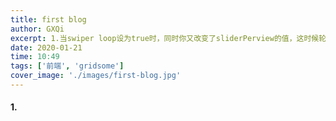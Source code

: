 ```yaml
---
title: first blog
author: GXQi
excerpt: 1.当swiper loop设为true时，同时你又改变了sliderPerview的值，这时候轮播，按prev按钮到第一个时，会出现空白页；解决办法：sliderPerview设置为auto,loopSliders设置你想要同时显示的slide个数...
date: 2020-01-21
time: 10:49
tags: ['前端', 'gridsome']
cover_image: './images/first-blog.jpg'
---
```


#### 1.
